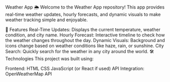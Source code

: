 Weather App 🌦️
Welcome to the Weather App repository! This app provides real-time weather updates, hourly forecasts, and dynamic visuals to make weather tracking simple and enjoyable.

🚀 Features
Real-Time Updates: Displays the current temperature, weather condition, and city name.
Hourly Forecast: Interactive timeline to check how the weather changes throughout the day.
Dynamic Visuals: Background and icons change based on weather conditions like haze, rain, or sunshine.
City Search: Quickly search for the weather in any city around the world.
🛠️ Technologies
This project was built using:

Frontend:
HTML
CSS
JavaScript (or React if used)
API Integration:
OpenWeatherMap API
